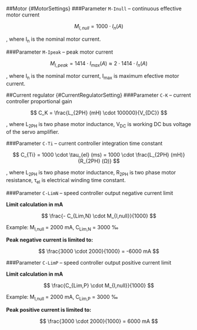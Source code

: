 ##Motor {#MotorSettings}
###Parameter `M-Inull` – continuous effective motor current   

$$
M_{I,null} = 1000 \cdot I_{n} (A)
$$

, where I<sub>n</sub> is the nominal motor current.

###Parameter `M-Ipeak` – peak motor current

$$
M_{I,peak} = 1414 \cdot I_{max} (A) \approx 2 \cdot 1414 \cdot I_{n} (A)
$$

, where I<sub>n</sub> is the nominal motor current,
I<sub>max</sub> is maximum efective motor current.

##Current regulator {#CurrentRegulatorSetting}
###Parameter `C-K` – current controller proportional gain

$$
C_K = \frac{L_{2PH} (mH) \cdot 100000}{V_{DC}}
$$

, where L<sub>2PH</sub> is two phase motor inductance,
V<sub>DC</sub> is working DC bus voltage of the servo amplifier.

###Parameter `C-Ti` – current controller integration time constant

$$
C_{Ti} = 1000 \cdot \tau_{el} (ms) = 1000 \cdot \frac{L_{2PH} (mH)}{R_{2PH} (Ω)}
$$

, where L<sub>2PH</sub> is two phase motor inductance,
R<sub>2PH</sub> is two phase motor resistance,
τ<sub>el</sub> is electrical winding time constant.

###Parameter `C-LimN` – speed controller output negative current limit

**Limit calculation in mA**   

$$
\frac{- C_{Lim,N} \cdot M_{I,null}}{1000}
$$

Example: M<sub>I,null</sub> = 2000 mA,  C<sub>Lim,N</sub> = 3000 ‰   

**Peak negative current is limited to:**

$$
\frac{3000 \cdot 2000}{1000} = -6000 mA
$$

###Parameter `C-LimP` – speed controller output positive current limit

**Limit calculation in mA**   

$$
\frac{C_{Lim,P} \cdot M_{I,null}}{1000}
$$

Example: M<sub>I,null</sub> = 2000 mA,  C<sub>Lim,P</sub> = 3000 ‰

**Peak positive current is limited to:**

$$
\frac{3000 \cdot 2000}{1000} = 6000 mA
$$


